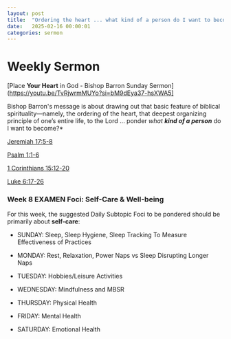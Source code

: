 ```yaml
---
layout: post
title:  "Ordering the heart ... what kind of a person do I want to become?"
date:   2025-02-16 00:00:01
categories: sermon
---
```



# Weekly Sermon

[Place **Your Heart** in God - Bishop Barron Sunday Sermon](https://youtu.be/TvRjwrmMUYo?si=bM9dEya37-hsXWA5]

Bishop Barron's message is about drawing out that basic feature of biblical spirituality—namely, the ordering of the heart, that deepest organizing principle of one’s entire life, to the Lord ... ponder *what* ***kind of a person*** do I want to become?*

[Jeremiah 17:5-8](https://www.biblegateway.com/passage/?search=Jeremiah%2017%3A5-8&version=NRSVCE)

[Psalm 1:1-6](https://www.biblegateway.com/passage/?search=Psalm%201%3A1-6&version=NRSVCE)

[1 Corinthians 15:12-20](https://www.biblegateway.com/passage/?search=1%20Corinthians%2015%3A12-20&version=NRSVCE)

[Luke 6:17-26](https://www.biblegateway.com/passage/?search=Luke%206%3A17-26&version=NRSVCE)

### Week 8 EXAMEN Foci: Self-Care & Well-being

For this week, the suggested Daily Subtopic Foci to be pondered should be primarily about **self-care**:

* SUNDAY: Sleep, Sleep Hygiene, Sleep Tracking To Measure Effectiveness of Practices

* MONDAY: Rest, Relaxation, Power Naps vs Sleep Disrupting Longer Naps

* TUESDAY: Hobbies/Leisure Activities

* WEDNESDAY: Mindfulness and MBSR

* THURSDAY: Physical Health

* FRIDAY: Mental Health

* SATURDAY: Emotional Health
